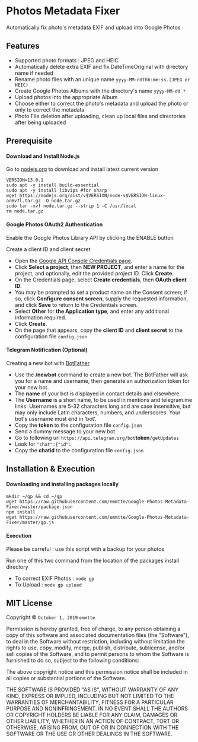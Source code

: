 # Photos Metadata Fixer
Automatically fix photo's metadata EXIF and upload into Google Photos
## Features
* Supported photo formats : JPEG and HEIC
* Automatically delete extra EXIF and fix DateTimeOriginal with directory name if needed
* Rename photo files with an unique name ````yyyy-MM-ddThh:mm:ss.(JPEG or HEIC)````
* Create Google Photos Albums with the directory's name ````yyyy-MM-dd *````
* Upload photos into the appropriate Album
* Choose either to correct the photo's metadata and upload the photo or only to correct the metadata
* Photo File deletion after uploading, clean up local files and directories after being uploaded

## Prerequisite
#### Download and Install Node.js
Go to [nodejs.org](https://nodejs.org/en/download/current/) to download and install latest current version
````
VERSION=13.0.1
sudo apt -y install build-essential
sudo apt -y install libvips #for sharp
wget https://nodejs.org/dist/v$VERSION/node-v$VERSION-linux-armv7l.tar.gz -O node.tar.gz
sudo tar -xvf node.tar.gz --strip 1 -C /usr/local
rm node.tar.gz
````
#### Google Photos OAuth2 Authentication
Enable the Google Photos Library API by clicking the ENABLE button

Create a client ID and client secret
* Open the [Google API Console Credentials page](https://console.developers.google.com/apis/credentials).
* Click __Select a project__, then __NEW PROJECT__, and enter a name for the project, and optionally, edit the provided project ID. Click __Create__.
* On the Credentials page, select __Create credentials__, then __OAuth client ID__.
* You may be prompted to set a product name on the Consent screen; if so, click __Configure consent screen__, supply the requested information, and click __Save__ to return to the Credentials screen.
* Select __Other__ for __the Application type__, and enter any additional information required.
* Click __Create__.
* On the page that appears, copy the __client ID__ and __client secret__ to the configuration file ````config.json````

#### Telegram Notification (Optional) 
Creating a new bot with [BotFather](https://telegram.me/botfather)
* Use the __/newbot__ command to create a new bot. The BotFather will ask you for a name and username, then generate an authorization token for your new bot.
* The __name__ of your bot is displayed in contact details and elsewhere.
* The __Username__ is a short name, to be used in mentions and telegram.me links. Usernames are 5-32 characters long and are case insensitive, but may only include Latin characters, numbers, and underscores. Your bot's username must end in ‘bot’.
* Copy the __token__ to the configuration file ````config.json````
* Send a dummy message to your new bot
* Go to following url ````https://api.telegram.org/bot````__token__````/getUpdates````
* Look for ````"chat":{"id":````
* Copy the __chatid__ to the configuration file ````config.json````

## Installation & Execution
#### Downloading and installing packages locally
````
mkdir ~/gp && cd ~/gp
wget https://raw.githubusercontent.com/emmtte/Google-Photos-Metadata-Fixer/master/package.json
npm install
wget https://raw.githubusercontent.com/emmtte/Google-Photos-Metadata-Fixer/master/gp.js
````
#### Execution
Please be carreful : use this script with a backup for your photos

Run one of this two command from the location of the packages install directory
* To correct EXIF Photos : ````node gp````
* To Upload : ````node gp upload````

## MIT License

Copyright © ````October 1, 2019```` ````emmtte````

Permission is hereby granted, free of charge, to any person obtaining a copy
of this software and associated documentation files (the "Software"), to deal
in the Software without restriction, including without limitation the rights
to use, copy, modify, merge, publish, distribute, sublicense, and/or sell
copies of the Software, and to permit persons to whom the Software is
furnished to do so, subject to the following conditions:

The above copyright notice and this permission notice shall be included in all
copies or substantial portions of the Software.

THE SOFTWARE IS PROVIDED "AS IS", WITHOUT WARRANTY OF ANY KIND, EXPRESS OR
IMPLIED, INCLUDING BUT NOT LIMITED TO THE WARRANTIES OF MERCHANTABILITY,
FITNESS FOR A PARTICULAR PURPOSE AND NONINFRINGEMENT. IN NO EVENT SHALL THE
AUTHORS OR COPYRIGHT HOLDERS BE LIABLE FOR ANY CLAIM, DAMAGES OR OTHER
LIABILITY, WHETHER IN AN ACTION OF CONTRACT, TORT OR OTHERWISE, ARISING FROM,
OUT OF OR IN CONNECTION WITH THE SOFTWARE OR THE USE OR OTHER DEALINGS IN THE
SOFTWARE.

